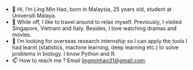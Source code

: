 - 👋  Hi, I’m Ling Min Hao, born in Malaysia, 25 years old, student at Universiti Malaya. 
- 👋  While off, I like to travel around to relax myself. Previously, I visited Singapore, Vietnam and Italy. Besides, I love watching dramas and movies. 
- 💞️  I’m looking for overseas research internship so I can apply the tools I had learnt (statistics, machine learning, deep learning etc.) to solve problems in biology. I know Python and R. 
- 📫  How to reach me ? Email lingminhao31@gmail.com. 

<!---
lingminhao/lingminhao is a ✨ special ✨ repository because its `README.md` (this file) appears on your GitHub profile.
You can click the Preview link to take a look at your changes.
--->
